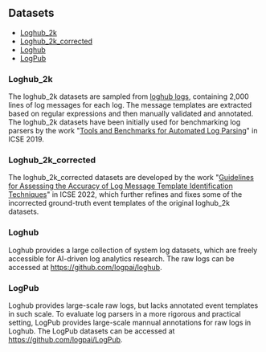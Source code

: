 ## Datasets

+ [Loghub_2k](#loghub_2k)
+ [Loghub_2k_corrected](#loghub_2k_corrected)
+ [Loghub](#loghub)
+ [LogPub](#logpub)

### Loghub_2k
The loghub_2k datasets are sampled from [loghub logs](https://github.com/logpai/loghub), containing 2,000 lines of log messages for each log. The message templates are extracted based on regular expressions and then manually validated and annotated. The loghub_2k datasets have been initially used for benchmarking log parsers by the work "[Tools and Benchmarks for Automated Log Parsing](https://arxiv.org/pdf/1811.03509.pdf)" in ICSE 2019.

### Loghub_2k_corrected
The loghub_2k_corrected datasets are developed by the work "[Guidelines for Assessing the Accuracy of Log Message Template Identification Techniques](https://dl.acm.org/doi/abs/10.1145/3510003.3510101)" in ICSE 2022, which further refines and fixes some of the incorrected ground-truth event templates of the original loghub_2k datasets.

### Loghub
Loghub provides a large collection of system log datasets, which are freely accessible for AI-driven log analytics research. The raw logs can be accessed at https://github.com/logpai/loghub.

### LogPub
Loghub provides large-scale raw logs, but lacks annotated event templates in such scale. To evaluate log parsers in a more rigorous and practical setting, LogPub provides large-scale mannual annotations for raw logs in Loghub. The LogPub datasets can be accessed at https://github.com/logpai/LogPub.
